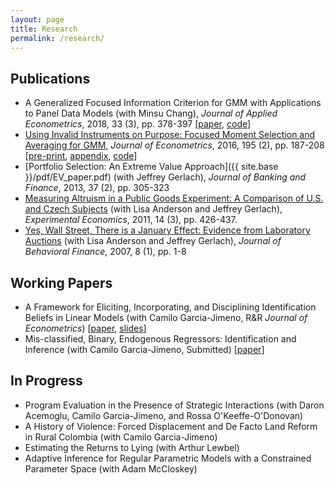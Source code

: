 ```yaml
---
layout: page
title: Research
permalink: /research/
---
```

## Publications

- A Generalized Focused Information Criterion for GMM with Applications to Panel Data Models (with Minsu Chang), *Journal of Applied Econometrics*, 2018, 33 (3), pp. 378-397 [[paper](http://ditraglia.com/pdf/GFIC_paper.pdf), [code](https://github.com/fditraglia/gfic)]
- [Using Invalid Instruments on Purpose: Focused Moment Selection and Averaging for GMM](http://authors.elsevier.com/a/1Tlbb15DjhrYdE), *Journal of Econometrics*, 2016, 195 (2), pp. 187-208 [[pre-print](http://ditraglia.com/pdf/FMSC.pdf), [appendix](http://ditraglia.com/pdf/FMSC_appendix.pdf), [code](https://github.com/fditraglia/fmsc)]
- [Portfolio Selection: An Extreme Value Approach]({{ site.base }}/pdf/EV_paper.pdf) (with Jeffrey Gerlach), *Journal of Banking and Finance*, 2013, 37 (2), pp. 305-323
- [Measuring Altruism in a Public Goods Experiment: A Comparison of U.S. and Czech Subjects](http://link.springer.com/article/10.1007%2Fs10683-011-9274-8) (with Lisa Anderson and Jeffrey Gerlach), *Experimental Economics*, 2011, 14 (3), pp. 426-437.
- [Yes, Wall Street, There is a January Effect: Evidence from Laboratory Auctions](http://www.tandfonline.com/doi/abs/10.1080/15427560709337012) (with Lisa Anderson and Jeffrey Gerlach), *Journal of Behavioral Finance*, 2007, 8 (1), pp. 1-8

## Working Papers

- A Framework for Eliciting, Incorporating, and Disciplining Identification Beliefs in Linear Models (with Camilo Garcia-Jimeno, R&R *Journal of Econometrics*) [[paper](http://ditraglia.com/pdf/DiTraglia_Garcia-Jimeno_2017.pdf), [slides](http://ditraglia.com/pdf/sick_instruments_slides.pdf)]
- Mis-classified, Binary, Endogenous Regressors: Identification and Inference (with Camilo Garcia-Jimeno, Submitted) [[paper](http://ditraglia.com//pdf/DiTraglia_Garcia-Jimeno_2017b.pdf)] 

## In Progress
- Program Evaluation in the Presence of Strategic Interactions (with Daron Acemoglu, Camilo Garcia-Jimeno, and Rossa O'Keeffe-O'Donovan)
- A History of Violence: Forced Displacement and De Facto Land Reform in Rural Colombia (with Camilo Garcia-Jimeno) 
- Estimating the Returns to Lying (with Arthur Lewbel)
- Adaptive Inference for Regular Parametric Models with a Constrained Parameter Space (with Adam McCloskey)
